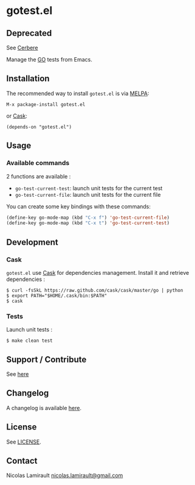 # gotest.el

## Deprecated

See [Cerbere](https://github.com/nlamirault/cerbere)

Manage the [GO](http://golang.org) tests from Emacs.

## Installation

The recommended way to install ``gotest.el`` is via [MELPA](http://melpa.milkbox.net/):

    M-x package-install gotest.el

or [Cask](https://github.com/cask/cask):

	(depends-on "gotest.el")


## Usage

### Available commands

2 functions are available :
* `go-test-current-test`: launch unit tests for the current test
* `go-test-current-file`: launch unit tests for the current file

You can create some key bindings with these commands:

```lisp
(define-key go-mode-map (kbd "C-x f") 'go-test-current-file)
(define-key go-mode-map (kbd "C-x t") 'go-test-current-test)
```

## Development

### Cask

``gotest.el`` use [Cask](https://github.com/cask/cask) for dependencies
management. Install it and retrieve dependencies :

    $ curl -fsSkL https://raw.github.com/cask/cask/master/go | python
    $ export PATH="$HOME/.cask/bin:$PATH"
    $ cask


### Tests

Launch unit tests :

    $ make clean test


## Support / Contribute

See [here](CONTRIBUTING.md)



## Changelog

A changelog is available [here](ChangeLog.md).


## License

See [LICENSE](LICENSE).


## Contact

Nicolas Lamirault <nicolas.lamirault@gmail.com>
